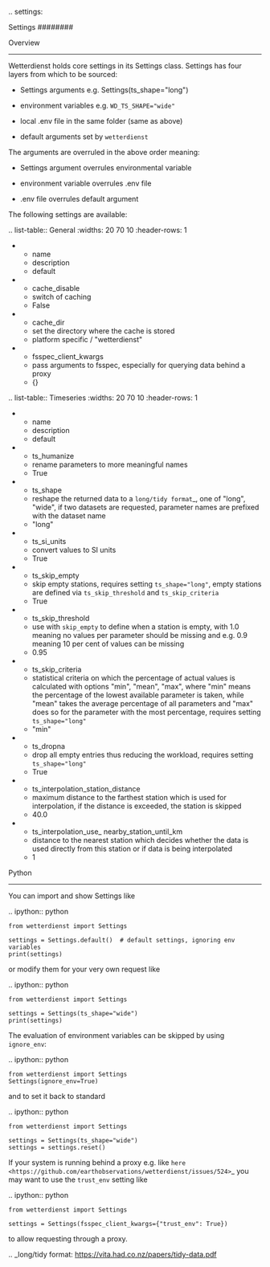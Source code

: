 .. settings:

Settings
########

Overview
********

Wetterdienst holds core settings in its Settings class. Settings has four layers from which to be sourced:

* Settings arguments e.g. Settings(ts_shape="long")

* environment variables e.g. `WD_TS_SHAPE="wide"`

* local .env file in the same folder (same as above)

* default arguments set by `wetterdienst`

The arguments are overruled in the above order meaning:

* Settings argument overrules environmental variable

* environment variable overrules .env file

* .env file overrules default argument

The following settings are available:

.. list-table:: General
   :widths: 20 70 10
   :header-rows: 1

   * - name
     - description
     - default
   * - cache_disable
     - switch of caching
     - False
   * - cache_dir
     - set the directory where the cache is stored
     - platform specific / "wetterdienst"
   * - fsspec_client_kwargs
     - pass arguments to fsspec, especially for querying data behind a proxy
     - {}

.. list-table:: Timeseries
   :widths: 20 70 10
   :header-rows: 1

   * - name
     - description
     - default
   * - ts_humanize
     - rename parameters to more meaningful names
     - True
   * - ts_shape
     - reshape the returned data to a `long/tidy format`_, one of "long", "wide", if two datasets are requested,
       parameter names are prefixed with the dataset name
     - "long"
   * - ts_si_units
     - convert values to SI units
     - True
   * - ts_skip_empty
     - skip empty stations, requires setting `ts_shape="long"`, empty stations are defined via `ts_skip_threshold` and
       `ts_skip_criteria`
     - True
   * - ts_skip_threshold
     - use with `skip_empty` to define when a station is empty, with 1.0 meaning no
       values per parameter should be missing and e.g. 0.9 meaning 10 per cent of values can be missing
     - 0.95
   * - ts_skip_criteria
     - statistical criteria on which the percentage of actual values is calculated with options "min", "mean",
       "max", where "min" means the percentage of the lowest available parameter is taken, while "mean" takes the
       average percentage of all parameters and "max" does so for the parameter with the most percentage, requires
       setting `ts_shape="long"`
     - "min"
   * - ts_dropna
     - drop all empty entries thus reducing the workload, requires setting `ts_shape="long"`
     - True
   * - ts_interpolation_station_distance
     - maximum distance to the farthest station which is used for interpolation, if the distance is exceeded, the
       station is skipped
     - 40.0
   * - ts_interpolation_use\_
       nearby_station_until_km
     - distance to the nearest station which decides whether the data is used directly from this station or if
       data is being interpolated
     - 1

Python
******

You can import and show Settings like

.. ipython:: python

    from wetterdienst import Settings

    settings = Settings.default()  # default settings, ignoring env variables
    print(settings)

or modify them for your very own request like

.. ipython:: python

    from wetterdienst import Settings

    settings = Settings(ts_shape="wide")
    print(settings)

The evaluation of environment variables can be skipped by using ``ignore_env``:

.. ipython:: python

    from wetterdienst import Settings
    Settings(ignore_env=True)

and to set it back to standard

.. ipython:: python

    from wetterdienst import Settings

    settings = Settings(ts_shape="wide")
    settings = settings.reset()

If your system is running behind a proxy e.g. like `here <https://github.com/earthobservations/wetterdienst/issues/524>`_
you may want to use the `trust_env` setting like

.. ipython:: python

    from wetterdienst import Settings

    settings = Settings(fsspec_client_kwargs={"trust_env": True})

to allow requesting through a proxy.

.. _long/tidy format: https://vita.had.co.nz/papers/tidy-data.pdf
